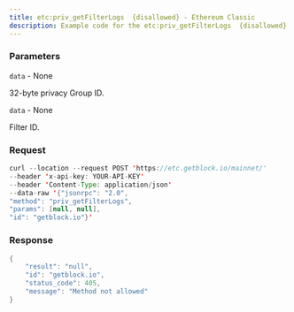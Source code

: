 ```yaml
---
title: etc:priv_getFilterLogs  {disallowed} - Ethereum Classic
description: Example code for the etc:priv_getFilterLogs  {disallowed} json-rpc method. Сomplete guide on how to use etc:priv_getFilterLogs  {disallowed} json-rpc in GetBlock.io Web3 documentation.
---
```


### Parameters


`data` - None

32-byte privacy Group ID.

`data` - None

Filter ID.

### Request

``` java
curl --location --request POST 'https://etc.getblock.io/mainnet/' 
--header 'x-api-key: YOUR-API-KEY' 
--header 'Content-Type: application/json' 
--data-raw '{"jsonrpc": "2.0",
"method": "priv_getFilterLogs",
"params": [null, null],
"id": "getblock.io"}'
```

###  Response

``` java
{
    "result": "null",
    "id": "getblock.io",
    "status_code": 405,
    "message": "Method not allowed"
}
```

